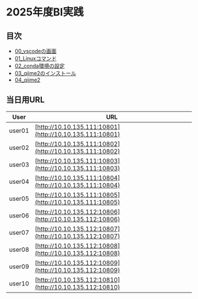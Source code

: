 # 2025年度BI実践

## 目次

- [00_vscodeの画面](00_vscodeの画面.md)
- [01_Linuxコマンド](01_Linuxコマンド.md)
- [02_conda環境の設定](02_conda環境の設定.md)
- [03_qiime2のインストール](03_qiime2のインストール.md)
- [04_qiime2](04_qiime2.md)
  

## 当日用URL

| User | URL |
| --- | --- |
| user01 | [http://10.10.135.111:10801](http://10.10.135.111:10801) |
| user02 | [http://10.10.135.111:10802](http://10.10.135.111:10802) |
| user03 | [http://10.10.135.111:10803](http://10.10.135.111:10803) |
| user04 | [http://10.10.135.111:10804](http://10.10.135.111:10804) |
| user05 | [http://10.10.135.111:10805](http://10.10.135.111:10805) |
| user06 | [http://10.10.135.112:10806](http://10.10.135.112:10806) |
| user07 | [http://10.10.135.112:10807](http://10.10.135.112:10807) |
| user08 | [http://10.10.135.112:10808](http://10.10.135.112:10808) |
| user09 | [http://10.10.135.112:10809](http://10.10.135.112:10809) |
| user10 | [http://10.10.135.112:10810](http://10.10.135.112:10810) |
